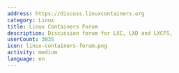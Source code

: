 ```yaml
---
address: https://discuss.linuxcontainers.org
category: Linux
title: Linux Containers Forum
description: Discussion forum for LXC, LXD and LXCFS,
userCount: 3035
icon: linux-containers-forum.png
activity: medium
language: en
---
```

